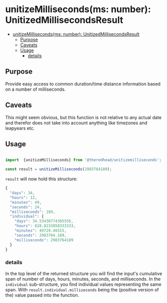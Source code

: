 # unitizeMilliseconds(ms: number): UnitizedMillisecondsResult

- [unitizeMilliseconds(ms: number): UnitizedMillisecondsResult](#unitizemillisecondsms-number-unitizedmillisecondsresult)
  - [Purpose](#purpose)
  - [Caveats](#caveats)
  - [Usage](#usage)
    - [details](#details)

## Purpose

Provide easy access to common duration/time distance information based on a number of milliseconds.

## Caveats

This might seem obvious, but this function is not relative to any actual date and therefor does not take into account anything like timezones and leapyears etc.

## Usage

```typescript

import  {unitizeMilliseconds} from '@theredhead/unitizemilliseconds';

const result = unitizeMilliseconds(2983764189);
```

`result` will now hold this structure:
```typescript
{
  "days": 34,
  "hours": 12,
  "minutes": 49,
  "seconds": 24,
  "milliseconds": 189,
  "individual": {
    "days": 34.53430774305556,
    "hours": 828.8233858333333,
    "minutes": 49729.40315,
    "seconds": 2983764.189,
    "milliseconds": 2983764189
  }
}
```

### details

In the top level of the returned structure you will find the input's cumulative span of number of days, hours, minutes, seconds, and milliseconds. In the `individual` sub-structure, you find individual values representing the same span. With `result.individual.milliseconds` being the (positive version of the) value passed into the function.
